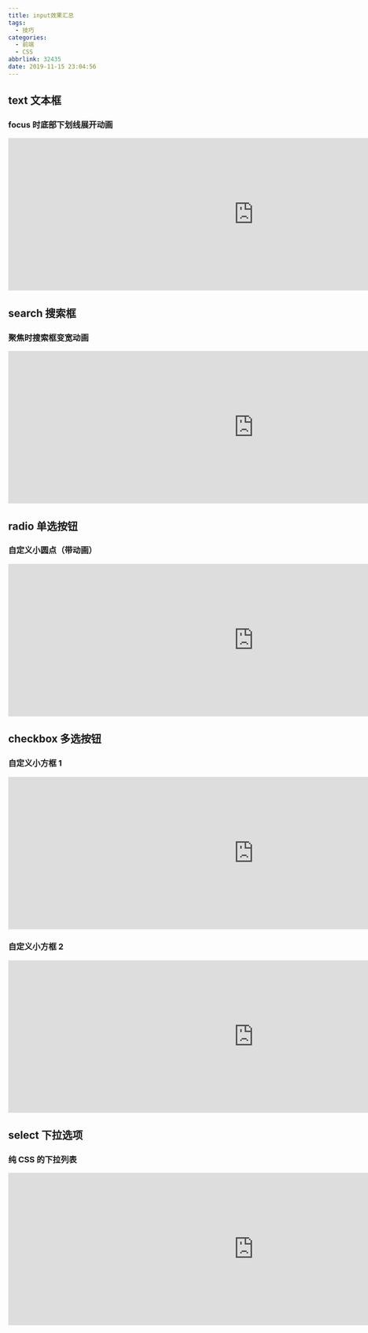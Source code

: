 ```yaml
---
title: input效果汇总
tags:
  - 技巧
categories:
  - 前端
  - CSS
abbrlink: 32435
date: 2019-11-15 23:04:56
---
```


## text 文本框

### focus 时底部下划线展开动画

<iframe height="310" scrolling="no" title="Input Boxes" src="https://codepen.io/JingW/embed/NWWERVy?height=265&amp;theme-id=default&amp;default-tab=css,result" frameborder="no" allowtransparency="true" allowfullscreen="true" style="width: 997.594px;"></iframe>

<!-- more -->

## search 搜索框

### 聚焦时搜索框变宽动画

<iframe height="310" scrolling="no" title="Search Form with CSS3" src="https://codepen.io/JingW/embed/KKKrNQY?height=265&amp;theme-id=default&amp;default-tab=css,result" frameborder="no" allowtransparency="true" allowfullscreen="true" style="width: 997.594px;"></iframe>

## radio 单选按钮

### 自定义小圆点（带动画）

<iframe height="310" scrolling="no" title="CSS radio buttons" src="https://codepen.io/JingW/embed/KKKrgmy?height=265&amp;theme-id=default&amp;default-tab=css,result" frameborder="no" allowtransparency="true" allowfullscreen="true" style="width: 997.594px;"></iframe>

## checkbox 多选按钮

### 自定义小方框 1

<iframe height="310" scrolling="no" title="Simple CSS Checkboxes with Font Awesome" src="https://codepen.io/JingW/embed/WNNYRoN?height=265&amp;theme-id=default&amp;default-tab=css,result" frameborder="no" allowtransparency="true" allowfullscreen="true" style="width: 997.594px;"></iframe>

### 自定义小方框 2

<iframe height="310" scrolling="no" title="Pure CSS custom checkboxes" src="https://codepen.io/JingW/embed/XWWypeg?height=265&amp;theme-id=default&amp;default-tab=css,result" frameborder="no" allowtransparency="true" allowfullscreen="true" style="width: 997.594px;"></iframe>

## select 下拉选项

### 纯 CSS 的下拉列表

<iframe height="310" scrolling="no" title="Pure CSS Select" src="https://codepen.io/JingW/embed/PooxWaM?height=265&amp;theme-id=default&amp;default-tab=css,result" frameborder="no" allowtransparency="true" allowfullscreen="true" style="width: 997.594px;"></iframe>

